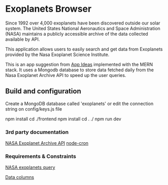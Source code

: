 # Exoplanets Browser

Since 1992 over 4,000 exoplanets have been discovered outside our solar
system. The United States National Aeronautics and Space Administration (NASA)
maintains a publicly accessible archive of the data collected available by API.

This application allows users to easily search and get data from Exoplanets provided by the Nasa Exoplanet Science Institute.

This is an app suggestion from [App Ideas](https://github.com/florinpop17/app-ideas) implemented with the  MERN stack. It uses a Mongodb database to store data fetched daily from the Nasa Exoplanet Archive API to speed up the user queries.

## Build and configuration

Create a MongoDB database called 'exoplanets' or edit the connection string on config/keys.js file

npm install
cd ./frontend
npm install
cd . ./
npm run dev

### 3rd party documentation

[NASA Exoplanet Archive API](https://exoplanetarchive.ipac.caltech.edu/index.html) 
[node-cron](https://www.npmjs.com/package/cron)

### Requirements & Constraints

[NASA exoplanets query](https://github.com/florinpop17/app-ideas/blob/master/Projects/3-Advanced/NASA-Exoplanet-Query.md)

[Data columns](https://exoplanetarchive.ipac.caltech.edu/docs/API_combined_table_columns.html)